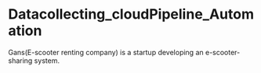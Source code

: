 # Datacollecting_cloudPipeline_Automation
Gans(E-scooter renting company) is a startup developing an e-scooter-sharing system.
